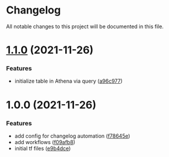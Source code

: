 # Changelog

All notable changes to this project will be documented in this file.

# [1.1.0](https://github.com/horuscoding/infra-athena/compare/v1.0.0...v1.1.0) (2021-11-26)


### Features

* initialize table in Athena via query ([a96c977](https://github.com/horuscoding/infra-athena/commit/a96c97710764e5223a3874822307371f71bf6696))

# 1.0.0 (2021-11-26)


### Features

* add config for changelog automation ([f78645e](https://github.com/horuscoding/infra-athena/commit/f78645ea81367c9f6a1d7590c067d0a5aab785e5))
* add workflows ([f09afb8](https://github.com/horuscoding/infra-athena/commit/f09afb80a1d1f7aad9e0a808debcba6c1c0494c0))
* initial tf files ([e9b4dce](https://github.com/horuscoding/infra-athena/commit/e9b4dce3c00dd23e9557876b911f12ceaa3add38))
